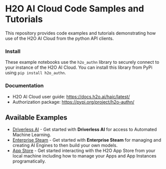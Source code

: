 # H2O AI Cloud Code Samples and Tutorials

This repository provides code examples and tutorials demonstrating how use of the H2O AI Cloud from the python API clients.

### Install
These example notebooks use the `h2o_authn` library to securely connect to your instance of the H2O AI Cloud. You can install this
library from PyPi using `pip install h2o_authn`.

### Documentation
* H2O AI Cloud user guide: https://docs.h2o.ai/haic/latest/
* Authorization package: https://pypi.org/project/h2o-authn/

## Available Examples

* [Driverless AI](/Driverless%20AI.ipynb) - Get started with **Driverless AI** for access to Automated Machine Learning.
* [Enterprise Steam](/Enterprise%20Steam.ipynb) - Get started with **Enterprise Steam** for managing and creating AI Engines to then build your own models.
* [App Store](/app_store.ipynb) - Get started interacting with the H2O App Store from your local machine including how to manage your Apps and App Instances programatically.
